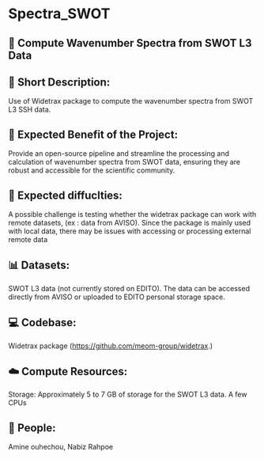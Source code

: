 #  **Spectra_SWOT**

## 🚀 **Compute Wavenumber Spectra from SWOT L3 Data**

## 📝 **Short Description:**
Use of Widetrax package to compute the wavenumber spectra from SWOT L3 SSH data. 

## 🌟 **Expected Benefit of the Project:**
Provide an open-source pipeline and streamline the processing and calculation of wavenumber spectra from SWOT data, ensuring they are robust and accessible for the scientific community.

## 🌟 **Expected diffuclties:**
A possible challenge is testing whether the widetrax package can work with remote datasets, (ex : data from AVISO). Since the package is mainly used with local data, there may be issues with accessing or processing external remote data

## 📊 **Datasets:**
SWOT L3 data (not currently stored on EDITO). The data can be accessed directly from AVISO or uploaded to EDITO personal storage space.

## 💻 **Codebase:**
Widetrax package (https://github.com/meom-group/widetrax.)

## ☁️ **Compute Resources:**
Storage: Approximately 5 to 7 GB of storage for the SWOT L3 data. A few CPUs

## 👥 **People:**
Amine ouhechou, Nabiz Rahpoe
